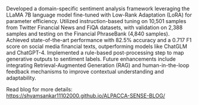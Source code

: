 Developed a domain-specific sentiment analysis framework leveraging the LLaMA 7B language model fine-tuned with Low-Rank Adaptation (LoRA) for parameter efficiency. Utilized instruction-based tuning on 10,501 samples from Twitter Financial News and FiQA datasets, with validation on 2,388 samples and testing on the Financial PhraseBank (4,840 samples). Achieved state-of-the-art performance with 82.5% accuracy and a 0.717 F1 score on social media financial texts, outperforming models like ChatGLM and ChatGPT-4. Implemented a rule-based post-processing step to map generative outputs to sentiment labels. Future enhancements include integrating Retrieval-Augmented Generation (RAG) and human-in-the-loop feedback mechanisms to improve contextual understanding and adaptability.

Read blog for more details: https://shyamsankar11102000.github.io/ALPACCA-SENSE-BLOG/
